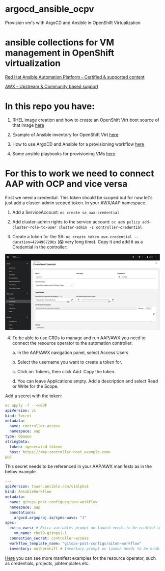 # argocd_ansible_ocpv
Provision vm's with ArgoCD and Ansible in OpenShift Virtualization

# ansible collections for VM management in OpenShift virtualization

[Red Hat Ansible Automation Platform - Certified & supported content](https://console.redhat.com/ansible/automation-hub/repo/published/redhat/openshift_virtualization/) 


[AWX - Upstream & Community based support](https://kubevirt.io/kubevirt.core/1.0.0/README.html) 

# In this repo you have: 

1. RHEL image creation and how to create an OpenShift Virt boot source of that image [here](https://github.com/johanodell/argocd_ansible_ocpv/tree/main/ansible_bootsource_creation)

2. Example of Ansible inventory for OpenShift Virt [here](https://github.com/johanodell/argocd_ansible_ocpv/tree/main/ansible_inventory)

3. How to use ArgoCD and Ansible for a provisioning workflow [here](https://github.com/johanodell/argocd_ansible_ocpv/tree/main/gitops)

4. Some ansible playbooks for provisioning VMs [here](https://github.com/johanodell/argocd_ansible_ocpv/tree/main/gitops)


# For this to work we need to connect AAP with OCP and vice versa

First we need a credential. This token should be scoped but for now let's just add a cluster-admin scoped token. In your AWX/AAP namespace. 

1. Add a ServiceAccount:  ```oc create sa awx-credential ```

2. Add cluster-admin rights to the service account: ```oc adm policy add-cluster-role-to-user cluster-admin -z controller-credential```
   
3. Create a token for the SA: ```oc create token awx-credential --duration=4294967296s``` (😱 very long time). 
Copy it and add it as a Credential in the controller:

![Alt text](images/create_controller_credential.png)

4. To be able to use CRDs to manage and run AAP/AWX you need to connect the resource operator to the automation controller:

    a. In the AAP/AWX navigation panel, select Access Users.

    b. Select the username you want to create a token for.

    c. Click on Tokens, then click Add. Copy the token.

    d. You can leave Applications empty. Add a description and select Read or Write for the Scope.

Add a secret with the token:

```yaml 
oc apply -f - <<EOF
apiVersion: v1
kind: Secret
metadata:
  name: controller-access
  namespace: aap
type: Opaque
stringData:
  token: <generated-token>
  host: https://<my-controller-host.example.com>
EOF
```

This secret needs to be referenced in your AAP/AWX manifests as in the below example.

```yaml
---
apiVersion: tower.ansible.com/v1alpha1
kind: AnsibleWorkflow
metadata:
  name: gitops-post-configuraiton-workflow
  namespace: aap
  annotations:
    argocd.argoproj.io/sync-wave: "1"
spec:
  extra_vars: # Extra variables prompt on launch needs to be enabled in AAP/AWX
    vm_name: rhel9-gitops1-1
  connection_secret: controller-access
  workflow_template_name: "gitops-post-configuraiton-workflow"
  inventory: mothershift # Inventory prompt on launch needs to be enabled in AAP/AWX
```
[Here](https://github.com/ansible/awx-resource-operator/tree/devel/config/samples) you can see more manifest examples for the resource operator, such as credentials, projects, jobtemplates etc. 
